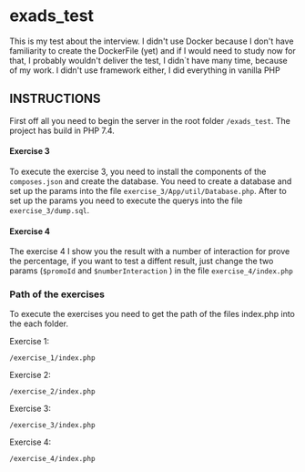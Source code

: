 # exads_test

This is my test about the interview.
I didn't use Docker because I don't have familiarity to create the DockerFile (yet) and
if I would need to study now for that, I probably wouldn't deliver the test, 
I didn`t have many time, because of my work.
I didn't use framework either, I did everything in vanilla PHP

## INSTRUCTIONS

First off all you need to begin the server in the root folder ```/exads_test```. 
The project has build in PHP 7.4.

#### Exercise 3
To execute the exercise 3, you need to install the components of the ```composes.json``` and 
create the database. You need to create a database and set up the params into 
the file ```exercise_3/App/util/Database.php```. After to set up the params you need
to execute the querys into the file ```exercise_3/dump.sql```.

#### Exercise 4
The exercise 4 I show you the result with a number of interaction for prove the percentage,
if you want to test a diffent result, just change the two params 
(```$promoId``` and ```$numberInteraction``` ) in the file ```exercise_4/index.php```




### Path of the exercises

To execute the exercises you need to get the path of the files index.php into the each
folder.
 

Exercise 1:

``/exercise_1/index.php``


Exercise 2:

``/exercise_2/index.php``


Exercise 3:

``/exercise_3/index.php``


Exercise 4:

``/exercise_4/index.php``
